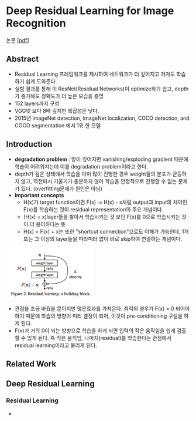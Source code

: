 # Deep Residual Learning for Image Recognition

논문 [[pdf]](https://arxiv.org/pdf/1512.03385.pdf)
## Abstract
- Residual Learning 프레임워크를 제시하여 네트워크가 더 깊어지고 커져도 학습하기 쉽게 도와준다. 
- 실험 결과를 통해 이 ResNet(Residual Networks)이 optimize하기 쉽고, depth가 증가해도 정확도가 더 높은 모습을 증명
- 152 layers까지 구성
- VGG넷 보다 8배 깊지만 복잡성은 낮다.
- 2015년 ImageNet detection, ImageNet localization,
COCO detection, and COCO segmentation 에서 1위 한 모델

## Introduction
- **degradation problem** : 망이 깊어지면 vanishing/exploding gradient 때문에 학습이 어려워지는데 이를 degradation problem이라고 한다.
- depth가 깊은 상태에서 학습을 이미 많이 진행한 경우 weight들의 분포가 균등하지 않고, 역전파시 기울기가 충분하지 않아 학습을 안정적으로 진행할 수 없는 문제가 있다. (overfitting문제가 원인은 아님)
- **important concepts**
    - H(x)가 target function이면 F(x) := H(x) - x처럼 output과 input의 차이인 F(x)를 학습하는 것이 residual representation의 주요 개념이다.
    - (H(x) = x)layer들을 쌓아서 학습시키는 것 보단 F(x)를 0으로 학습시키는 것이 더 용이하다는 뜻
    - H(x) = F(x) + x는 또한 "shortcut connection"으로도 이해가 가능한데, 1개 또는 그 이상의 layer들을 파라미터 없이 바로 skip하여 연결하는 개념이다.

![resnetFigure](https://github.com/yanggyu17/DeepLearning_papers/blob/master/images/resnet2.png)
- 관점을 조금 바꿨을 뿐이지만 많은효과를 가져온다. 최적의 경우가 F(x) = 0 되어야 하기 때문에 학습의 방향이 미리 결정이 되어, 이것이 pre-conditioning 구실을 하게 된다.
- F(x)가 거의 0이 되는 방향으로 학습을 하게 되면 입력의 작은 움직임을 쉽게 검출할 수 있게 된다. 즉 작은 움직임, 나머지(residual)를 학습한다는 관점에서 residual learning이라고 불리게 된다.  

## Related Work

## Deep Residual Learning
### Residual Learning
- 
